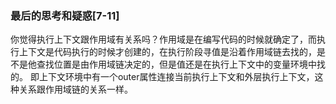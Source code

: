 



### 最后的思考和疑惑[7-11]
你觉得执行上下文跟作用域有关系吗？作用域是在编写代码的时候就确定了，而执行上下文是代码执行的时候才创建的，在执行阶段寻值是沿着作用域链去找的，是不是他查找位置是由作用域链决定的，但是值还是在执行上下文中的变量环境中找的。
即上下文环境中有一个outer属性连接当前执行上下文和外层执行上下文，这种关系跟作用域链的关系一样。